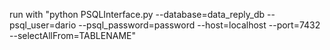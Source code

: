 run with "python PSQLInterface.py --database=data_reply_db --psql_user=dario --psql_password=password --host=localhost --port=7432 --selectAllFrom=TABLENAME"